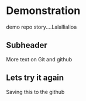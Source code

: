 # Demonstration
demo repo story....Lalallialioa
## Subheader
More text on Git and github
## Lets try it again
Saving this to the github


